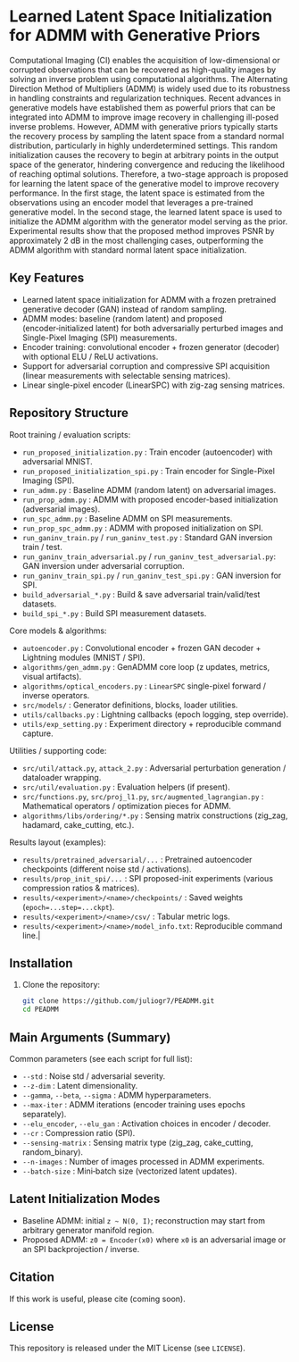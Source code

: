 # Learned Latent Space Initialization for ADMM with Generative Priors

Computational Imaging (CI) enables the acquisition of low-dimensional or corrupted observations that can be recovered as high-quality images by solving an inverse problem using computational algorithms. The Alternating Direction Method of Multipliers (ADMM) is widely used due to its robustness in handling constraints and regularization techniques. Recent advances in generative models have established them as powerful priors that can be integrated into ADMM to improve image recovery in challenging ill-posed inverse problems. However, ADMM with generative priors typically starts the recovery process by sampling the latent space from a standard normal distribution, particularly in highly underdetermined settings. This random initialization causes the recovery to begin at arbitrary points in the output space of the generator, hindering convergence and reducing the likelihood of reaching optimal solutions. Therefore, a two-stage approach is proposed for learning the latent space of the generative model to improve recovery performance. In the first stage, the latent space is estimated from the observations using an encoder model that leverages a pre-trained generative model. In the second stage, the learned latent space is used to initialize the ADMM algorithm with the generator model serving as the prior. Experimental results show that the proposed method improves PSNR by approximately 2 dB in the most challenging cases, outperforming the ADMM algorithm with standard normal latent space initialization.

## Key Features
- Learned latent space initialization for ADMM with a frozen pretrained generative decoder (GAN) instead of random sampling.
- ADMM modes: baseline (random latent) and proposed (encoder‑initialized latent) for both adversarially perturbed images and Single-Pixel Imaging (SPI) measurements.
- Encoder training: convolutional encoder + frozen generator (decoder) with optional ELU / ReLU activations.
- Support for adversarial corruption and compressive SPI acquisition (linear measurements with selectable sensing matrices).
- Linear single-pixel encoder (LinearSPC) with zig-zag sensing matrices.

## Repository Structure
Root training / evaluation scripts:
- `run_proposed_initialization.py`       : Train encoder (autoencoder) with adversarial MNIST.
- `run_proposed_initialization_spi.py`   : Train encoder for Single-Pixel Imaging (SPI).
- `run_admm.py`                          : Baseline ADMM (random latent) on adversarial images.
- `run_prop_admm.py`                     : ADMM with proposed encoder-based initialization (adversarial images).
- `run_spc_admm.py`                      : Baseline ADMM on SPI measurements.
- `run_prop_spc_admm.py`                 : ADMM with proposed initialization on SPI.
- `run_ganinv_train.py` / `run_ganinv_test.py`                        : Standard GAN inversion train / test.
- `run_ganinv_train_adversarial.py` / `run_ganinv_test_adversarial.py`: GAN inversion under adversarial corruption.
- `run_ganinv_train_spi.py` / `run_ganinv_test_spi.py`                : GAN inversion for SPI.
- `build_adversarial_*.py`                                           : Build & save adversarial train/valid/test datasets.
- `build_spi_*.py`                                                   : Build SPI measurement datasets.

Core models & algorithms:
- `autoencoder.py`              : Convolutional encoder + frozen GAN decoder + Lightning modules (MNIST / SPI).
- `algorithms/gen_admm.py`      : GenADMM core loop (z updates, metrics, visual artifacts).
- `algorithms/optical_encoders.py` : `LinearSPC` single-pixel forward / inverse operators.
- `src/models/`                 : Generator definitions, blocks, loader utilities.
- `utils/callbacks.py`          : Lightning callbacks (epoch logging, step override).
- `utils/exp_setting.py`        : Experiment directory + reproducible command capture.

Utilities / supporting code:
- `src/util/attack.py`, `attack_2.py` : Adversarial perturbation generation / dataloader wrapping.
- `src/util/evaluation.py`            : Evaluation helpers (if present).
- `src/functions.py`, `src/proj_l1.py`, `src/augmented_lagrangian.py` : Mathematical operators / optimization pieces for ADMM.
- `algorithms/libs/ordering/*.py`     : Sensing matrix constructions (zig_zag, hadamard, cake_cutting, etc.).

Results layout (examples):
- `results/pretrained_adversarial/...` : Pretrained autoencoder checkpoints (different noise std / activations).
- `results/prop_init_spi/...`          : SPI proposed-init experiments (various compression ratios & matrices).
- `results/<experiment>/<name>/checkpoints/` : Saved weights (`epoch=...step=...ckpt`).
- `results/<experiment>/<name>/csv/`          : Tabular metric logs.
- `results/<experiment>/<name>/model_info.txt`: Reproducible command line.|

## Installation
1. Clone the repository:
	```bash
	git clone https://github.com/juliogr7/PEADMM.git
	cd PEADMM
	```

## Main Arguments (Summary)
Common parameters (see each script for full list):
- `--std`                : Noise std / adversarial severity.
- `--z-dim`              : Latent dimensionality.
- `--gamma`, `--beta`, `--sigma` : ADMM hyperparameters.
- `--max-iter`           : ADMM iterations (encoder training uses epochs separately).
- `--elu_encoder`, `--elu_gan` : Activation choices in encoder / decoder.
- `--cr`                 : Compression ratio (SPI).
- `--sensing-matrix`     : Sensing matrix type (zig_zag, cake_cutting, random_binary).
- `--n-images`           : Number of images processed in ADMM experiments.
- `--batch-size`         : Mini‑batch size (vectorized latent updates).

## Latent Initialization Modes
- Baseline ADMM: initial `z ~ N(0, I)`; reconstruction may start from arbitrary generator manifold region.
- Proposed ADMM: `z0 = Encoder(x0)` where `x0` is an adversarial image or an SPI backprojection / inverse.

## Citation
If this work is useful, please cite (coming soon).

## License
This repository is released under the MIT License (see `LICENSE`).